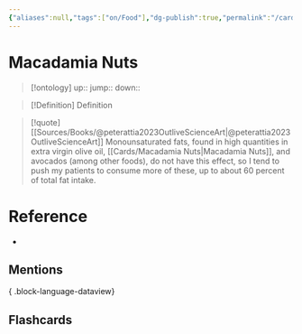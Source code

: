 ```yaml
---
{"aliases":null,"tags":["on/Food"],"dg-publish":true,"permalink":"/cards/macadamia-nuts/","dgPassFrontmatter":true}
---
```


# Macadamia Nuts

> [!ontology]
> up:: 
> jump:: 
> down:: 

> [!Definition] Definition

> [!quote] [[Sources/Books/@peterattia2023OutliveScienceArt\|@peterattia2023OutliveScienceArt]]
> Monounsaturated fats, found in high quantities in extra virgin olive oil, [[Cards/Macadamia Nuts\|Macadamia Nuts]], and avocados (among other foods), do not have this effect, so I tend to push my patients to consume more of these, up to about 60 percent of total fat intake.

# Reference

- 

## Mentions


{ .block-language-dataview}

## Flashcards